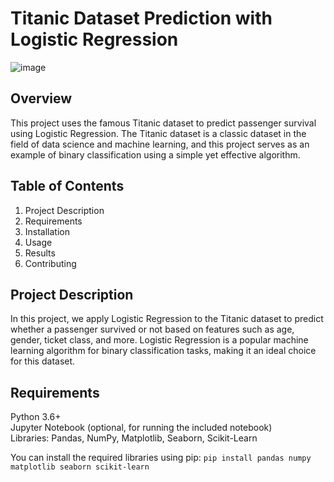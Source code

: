# Titanic Dataset Prediction with Logistic Regression


![image](https://github.com/Ahmar1997/Titanic-dataset-survival-prediction/assets/116836999/0cdd85d7-a809-4342-b24e-859e4f75922a)


## Overview
This project uses the famous Titanic dataset to predict passenger survival using Logistic Regression. The Titanic dataset is a classic dataset in the field of data science and machine learning, and this project serves as an example of binary classification using a simple yet effective algorithm.


## Table of Contents
1. Project Description
2. Requirements
3. Installation
4. Usage
5. Results
6. Contributing


## Project Description
In this project, we apply Logistic Regression to the Titanic dataset to predict whether a passenger survived or not based on features such as age, gender, ticket class, and more. Logistic Regression is a popular machine learning algorithm for binary classification tasks, making it an ideal choice for this dataset.


## Requirements
Python 3.6+  
Jupyter Notebook (optional, for running the included notebook)  
Libraries: Pandas, NumPy, Matplotlib, Seaborn, Scikit-Learn  


You can install the required libraries using pip:
`pip install pandas numpy matplotlib seaborn scikit-learn`

